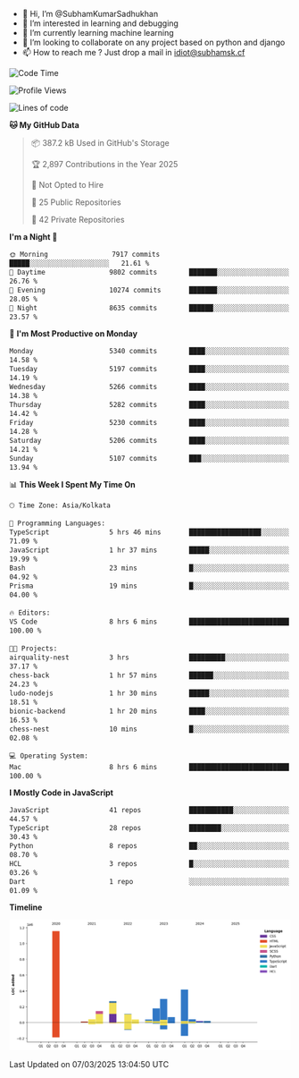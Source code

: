 - 👋 Hi, I’m @SubhamKumarSadhukhan
- 👀 I’m interested in learning and debugging
- 🌱 I’m currently learning machine learning
- 💞️ I’m looking to collaborate on any project based on python and django
- 📫 How to reach me ?
      Just drop a mail in idiot@subhamsk.cf

<!---
SubhamKumarSadhukhan/SubhamKumarSadhukhan is a ✨ special ✨ repository because its `README.md` (this file) appears on your GitHub profile.
You can click the Preview link to take a look at your changes.
--->


<!--START_SECTION:waka-->
![Code Time](http://img.shields.io/badge/Code%20Time-2%2C776%20hrs%2043%20mins-blue)

![Profile Views](http://img.shields.io/badge/Profile%20Views-2-blue)

![Lines of code](https://img.shields.io/badge/From%20Hello%20World%20I%27ve%20Written-2.8%20million%20lines%20of%20code-blue)

**🐱 My GitHub Data** 

> 📦 387.2 kB Used in GitHub's Storage 
 > 
> 🏆 2,897 Contributions in the Year 2025
 > 
> 🚫 Not Opted to Hire
 > 
> 📜 25 Public Repositories 
 > 
> 🔑 42 Private Repositories 
 > 
**I'm a Night 🦉** 

```text
🌞 Morning                7917 commits        █████░░░░░░░░░░░░░░░░░░░░   21.61 % 
🌆 Daytime                9802 commits        ███████░░░░░░░░░░░░░░░░░░   26.76 % 
🌃 Evening                10274 commits       ███████░░░░░░░░░░░░░░░░░░   28.05 % 
🌙 Night                  8635 commits        ██████░░░░░░░░░░░░░░░░░░░   23.57 % 
```
📅 **I'm Most Productive on Monday** 

```text
Monday                   5340 commits        ████░░░░░░░░░░░░░░░░░░░░░   14.58 % 
Tuesday                  5197 commits        ████░░░░░░░░░░░░░░░░░░░░░   14.19 % 
Wednesday                5266 commits        ████░░░░░░░░░░░░░░░░░░░░░   14.38 % 
Thursday                 5282 commits        ████░░░░░░░░░░░░░░░░░░░░░   14.42 % 
Friday                   5230 commits        ████░░░░░░░░░░░░░░░░░░░░░   14.28 % 
Saturday                 5206 commits        ████░░░░░░░░░░░░░░░░░░░░░   14.21 % 
Sunday                   5107 commits        ███░░░░░░░░░░░░░░░░░░░░░░   13.94 % 
```


📊 **This Week I Spent My Time On** 

```text
🕑︎ Time Zone: Asia/Kolkata

💬 Programming Languages: 
TypeScript               5 hrs 46 mins       ██████████████████░░░░░░░   71.09 % 
JavaScript               1 hr 37 mins        █████░░░░░░░░░░░░░░░░░░░░   19.99 % 
Bash                     23 mins             █░░░░░░░░░░░░░░░░░░░░░░░░   04.92 % 
Prisma                   19 mins             █░░░░░░░░░░░░░░░░░░░░░░░░   04.00 % 

🔥 Editors: 
VS Code                  8 hrs 6 mins        █████████████████████████   100.00 % 

🐱‍💻 Projects: 
airquality-nest          3 hrs               █████████░░░░░░░░░░░░░░░░   37.17 % 
chess-back               1 hr 57 mins        ██████░░░░░░░░░░░░░░░░░░░   24.23 % 
ludo-nodejs              1 hr 30 mins        █████░░░░░░░░░░░░░░░░░░░░   18.51 % 
bionic-backend           1 hr 20 mins        ████░░░░░░░░░░░░░░░░░░░░░   16.53 % 
chess-nest               10 mins             █░░░░░░░░░░░░░░░░░░░░░░░░   02.08 % 

💻 Operating System: 
Mac                      8 hrs 6 mins        █████████████████████████   100.00 % 
```

**I Mostly Code in JavaScript** 

```text
JavaScript               41 repos            ███████████░░░░░░░░░░░░░░   44.57 % 
TypeScript               28 repos            ████████░░░░░░░░░░░░░░░░░   30.43 % 
Python                   8 repos             ██░░░░░░░░░░░░░░░░░░░░░░░   08.70 % 
HCL                      3 repos             █░░░░░░░░░░░░░░░░░░░░░░░░   03.26 % 
Dart                     1 repo              ░░░░░░░░░░░░░░░░░░░░░░░░░   01.09 % 
```



**Timeline**

![Lines of Code chart](https://raw.githubusercontent.com/SubhamKumarSadhukhan/SubhamKumarSadhukhan/main/assets/bar_graph.png)


 Last Updated on 07/03/2025 13:04:50 UTC
<!--END_SECTION:waka-->
